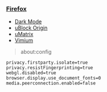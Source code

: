 ### [Firefox](https://www.mozilla.org/fr/firefox/all/)

- [Dark Mode](https://addons.mozilla.org/fr/firefox/addon/dark-mode-webextension)
- [uBlock Origin](https://addons.mozilla.org/fr/firefox/addon/ublock-origin)
- [uMatrix](https://addons.mozilla.org/en-US/firefox/addon/umatrix/)
- [Vimium](https://addons.mozilla.org/en-US/firefox/addon/vimium-ff/?src=search)

> about:config

    privacy.firstparty.isolate=true
    privacy.resistFingerprinting=true
    webgl.disabled=true
    browser.display.use_document_fonts=0
    media.peerconnection.enabled=false